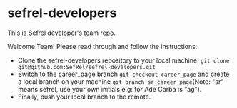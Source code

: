 # sefrel-developers
This is Sefrel developer's team repo. 

Welcome Team! Please read through and follow the instructions:
- Clone the sefrel-developers repository to your local machine. `git clone git@github.com:SefRel/sefrel-developers.git`
- Switch to the career_page branch `git checkout career_page` and create a local branch on your machine `git branch sr_career_page`(Note: "sr" means sefrel, use your own initials e.g: for Ade Garba is "ag").
- Finally, push your local branch to the remote.
